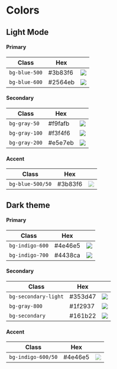 # Colors

## Light Mode

#### Primary

| Class       | Hex     |                                              |
|-------------|---------|------------------------------------------------------|
| `bg-blue-500` | #3b83f6 | <img src ="https://singlecolorimage.com/get/3b83f6/64x16"> |
| `bg-blue-600` | #2564eb | <img src ="https://singlecolorimage.com/get/2564eb/64x16">|

#### Secondary

| Class       | Hex     |                                              |
|-------------|---------|------------------------------------------------------|
| `bg-gray-50`  | #f9fafb | <img src ="https://singlecolorimage.com/get/f9fafb/64x16"> |
| `bg-gray-100` | #f3f4f6 | <img src ="https://singlecolorimage.com/get/f3f4f6/64x16">| 
| `bg-gray-200` | #e5e7eb | <img src ="https://singlecolorimage.com/get/e5e7eb/64x16">|

#### Accent

| Class          | Hex     |                                                                                |
|----------------|---------|--------------------------------------------------------------------------------|
| `bg-blue-500/50` | #3b83f6 | <img style="opacity:0.5" src ="https://singlecolorimage.com/get/3b83f6/64x16"> |

## Dark theme

#### Primary

| Class         | Hex     |                                                            |
|---------------|---------|------------------------------------------------------------|
| `bg-indigo-600` | #4e46e5 | <img src ="https://singlecolorimage.com/get/4e46e5/64x16"> |
| `bg-indigo-700` | #4438ca | <img src ="https://singlecolorimage.com/get/4438ca/64x16"> |


#### Secondary

| Class              | Hex     |                                              |
|--------------------|---------|------------------------------------------------------|
| `bg-secondary-light` | #353d47 | <img src ="https://singlecolorimage.com/get/353d47/64x16"> |
| `bg-gray-800`        | #1f2937 | <img src ="https://singlecolorimage.com/get/1f2937/64x16">| 
| `bg-secondary`       | #161b22 | <img src ="https://singlecolorimage.com/get/161b22/64x16">|

#### Accent

| Class            | Hex     |                                                                                |
|------------------|---------|--------------------------------------------------------------------------------|
| `bg-indigo-600/50` | #4e46e5 | <img style="opacity:0.5" src ="https://singlecolorimage.com/get/4e46e5/64x16"> |